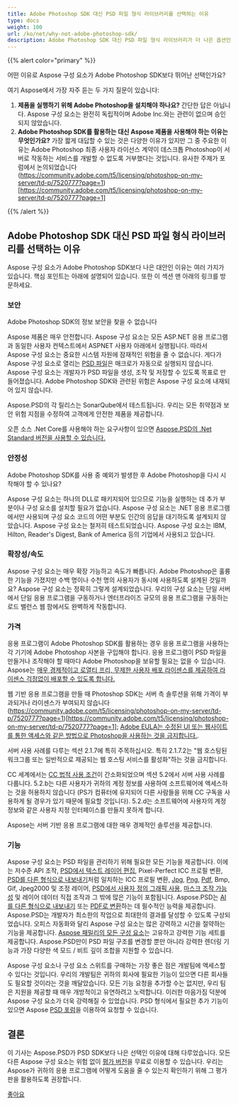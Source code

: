 ```yaml
---
title: Adobe Photoshop SDK 대신 PSD 파일 형식 라이브러리를 선택하는 이유
type: docs
weight: 100
url: /ko/net/why-not-adobe-photoshop-sdk/
description: Adobe Photoshop SDK 대신 PSD 파일 형식 라이브러리가 더 나은 옵션인 이유와 두 가지의 비교: 보안, 안정성, 확장성, 두 제품의 기능
---
```


{{% alert color="primary" %}}

어떤 이유로 Aspose 구성 요소가 Adobe Photoshop SDK보다 뛰어난 선택인가요?

여기 Aspose에서 가장 자주 듣는 두 가지 질문이 있습니다:

1. **제품을 실행하기 위해 Adobe Photoshop을 설치해야 하나요?**
    간단한 답은 아닙니다. Aspose 구성 요소는 완전히 독립적이며 Adobe Inc.와는 관련이 없으며 승인되지 않았습니다.
2. **Adobe Photoshop SDK를 활용하는 대신 Aspose 제품을 사용해야 하는 이유는 무엇인가요?**
    가장 짧게 대답할 수 있는 것은 다양한 이유가 있지만 그 중 주요한 이유는 Adobe Photoshop 최종 사용자 라이선스 계약이 데스크톱 Photoshop이 서버로 작동하는 서비스를 개발할 수 없도록 거부했다는 것입니다. 유사한 주제가 포럼에서 논의되었습니다 (https://community.adobe.com/t5/licensing/photoshop-on-my-server/td-p/7520777?page=1)[https://community.adobe.com/t5/licensing/photoshop-on-my-server/td-p/7520777?page=1]

{{% /alert %}}
## **Adobe Photoshop SDK 대신 PSD 파일 형식 라이브러리를 선택하는 이유**
Aspose 구성 요소가 Adobe Photoshop SDK보다 나은 대안인 이유는 여러 가지가 있습니다. 핵심 포인트는 아래에 설명되어 있습니다. 또한 이 섹션 맨 아래의 링크를 방문하세요.
### **보안**
Adobe Photoshop SDK의 정보 보안을 찾을 수 없습니다

Aspose 제품은 매우 안전합니다. Aspose 구성 요소는 모든 ASP.NET 응용 프로그램과 동일한 사용자 컨텍스트에서 ASPNET 사용자 아래에서 실행됩니다. 따라서 Aspose 구성 요소는 중요한 시스템 자원에 잠재적인 위험을 줄 수 없습니다. 게다가 Aspose 구성 요소로 열리는 [PSD 파일](/psd/ko/net/psd-file/)은 매크로가 자동으로 실행되지 않습니다. Aspose 구성 요소는 개발자가 PSD 파일을 생성, 조작 및 저장할 수 있도록 목표로 만들어졌습니다. Adobe Photoshop SDK와 관련된 위험은 Aspose 구성 요소에 내재되어 있지 않습니다.

Aspose.PSD의 각 릴리스는 SonarQube에서 테스트됩니다. 우리는 모든 취약점과 보안 위험 지점을 수정하여 고객에게 안전한 제품을 제공합니다.

오픈 소스 .Net Core를 사용해야 하는 요구사항이 있으면 [Aspose.PSD의 .Net Standard 버전을 사용할 수 있습니다.](/psd/ko/net/installation/)
### **안정성**
Adobe Photoshop SDK를 사용 중 예외가 발생한 후 Adobe Photoshop을 다시 시작해야 할 수 있나요?

Aspose 구성 요소는 하나의 DLL로 패키지되어 있으므로 기능을 실행하는 데 추가 부분이나 구성 요소를 설치할 필요가 없습니다. Aspose 구성 요소는 .NET 응용 프로그램에서만 사용되며 구성 요소 코드의 어떤 부분도 인간의 응답을 대기하도록 설계되지 않았습니다. Aspose 구성 요소는 철저히 테스트되었습니다. Aspose 구성 요소는 IBM, Hilton, Reader's Digest, Bank of America 등의 기업에서 사용되고 있습니다.
### **확장성/속도**
Aspose 구성 요소는 매우 확장 가능하고 속도가 빠릅니다. Adobe Photoshop은 훌륭한 기능을 가졌지만 수백 명이나 수천 명의 사용자가 동시에 사용하도록 설계된 것일까요? Aspose 구성 요소는 정확히 그렇게 설계되었습니다. 우리의 구성 요소는 단일 서버에서 단일 응용 프로그램을 구동하거나 엔터프라이즈 규모의 응용 프로그램을 구동하는 로드 밸런스 웹 팜에서도 완벽하게 작동합니다.
### **가격**
응용 프로그램이 Adobe Photoshop SDK를 활용하는 경우 응용 프로그램을 사용하는 각 기기에 Adobe Photoshop 사본을 구입해야 합니다. 응용 프로그램이 PSD 파일을 만들거나 조작해야 할 때마다 Adobe Photoshop을 보유할 필요는 없을 수 있습니다. Aspose는 [매우 경제적이고 로열티 프리, 무제한 사용자 배포 라이센스를 제공하여 라이센스 걱정없이 배포할 수 있도록 합니다.](http://www.aspose.com/Purchase)

웹 기반 응용 프로그램을 만들 때 Photoshop SDK는 서버 측 솔루션을 위해 가격이 부과되거나 라이센스가 부여되지 않습니다 (https://community.adobe.com/t5/licensing/photoshop-on-my-server/td-p/7520777?page=1)[https://community.adobe.com/t5/licensing/photoshop-on-my-server/td-p/7520777?page=1]; [Adobe EULA는 수정된 UI 또는 웹사이트를 통한 액세스와 같은 방법으로 Photoshop을 사용하는 것을 금지합니다.](https://www.adobe.com/content/dam/acom/en/legal/licenses-terms/pdf/CS6.pdf).

서버 사용 사례를 다루는 섹션 2.1.7에 특히 주목하십시오. 특히 2.1.7.2는 "웹 호스팅된 워크그룹 또는 일반적으로 제공되는 웹 호스팅 서비스를 활성화"하는 것을 금지합니다.

CC 세계에서는 [CC 법적 사용 조건](http://www.adobe.com/legal/terms.html)이 간소화되었으며 섹션 5.2에서 서버 사용 사례를 다룹니다. 5.2.b는 다른 사용자가 귀하의 계정 정보를 사용하여 소프트웨어에 액세스하는 것을 허용하지 않습니다 (PS가 컴퓨터에 유지되어 다른 사람들을 위해 CC 구독을 사용하게 될 경우가 있기 때문에 필요할 것입니다). 5.2.d는 소프트웨어에 사용자의 계정 정보와 같은 사용자 지정 인터페이스를 만들지 못하게 합니다.

Aspose는 서버 기반 응용 프로그램에 대한 매우 경제적인 솔루션을 제공합니다.
### **기능**
Aspose 구성 요소는 PSD 파일을 관리하기 위해 필요한 모든 기능을 제공합니다. 이에는 저수준 API 조작, [PSD에서 텍스트 레이어 편집](/psd/ko/net/working-with-text-layers/), Pixel-Perfect ICC 프로필 변환, [PSD를 다른 형식으로 내보내기](/psd/ko/net/converting-psd-image-to-raster-format/)처럼 일치하는 ICC 프로필 변환, [Jpg](/psd/ko/net/psd-to-jpg/), [Png](/psd/ko/net/psd-to-png/), [Pdf](/psd/ko/net/psd-to-pdf/), Bmp, Gif, Jpeg2000 및 조정 레이어, [PSD에서 사용자 정의 그래픽 사용](/psd/ko/net/drawing-images-using-graphics/), [마스크 조작 가능성](/psd/ko/net/layer-vector-mask/) 및 레이어 데이터 직접 조작과 그 밖에 많은 기능이 포함됩니다. Aspose.PSD는 [AI를 다른 형식으로 내보내기](/psd/ko/net/converting-ai-image-to-raster-format/) 또는 [PDF로 변환](/psd/ko/net/ai-to-pdf/)하는 데 필수적인 능력을 제공합니다. Aspose.PSD는 개발자가 최소한의 작업으로 최대한의 결과를 달성할 수 있도록 구상되었습니다. 오피스 자동화와 달리 Aspose 구성 요소는 많은 강력하고 시간을 절약하는 기능을 제공합니다. [Aspose 패밀리의 모든 구성 요소](https://products.aspose.com/total)는 고유하고 강력한 기능 세트를 제공합니다. Aspose.PSD만이 PSD 파일 구조를 변경할 뿐만 아니라 강력한 렌더링 기능과 가장 다양한 색 모드 / 비트 깊이 조합을 지원할 수 있습니다.

Aspose 구성 요소나 구성 요소 스위트를 구매하는 가장 좋은 점은 개발팀에 액세스할 수 있다는 것입니다. 우리의 개발팀은 귀하의 회사에 필요한 기능이 있으면 다른 회사들도 필요할 것이라는 것을 깨달았습니다. 모든 기능 요청을 추가할 수는 없지만, 우리 팀은 지원을 제공할 때 매우 개방적이고 유연하려고 노력합니다. 이러한 마음가짐 덕분에 Aspose 구성 요소가 더욱 강력해질 수 있었습니다. PSD 형식에서 필요한 추가 기능이 있으면 Aspose [PSD 포럼](https://forum.aspose.com/c/psd)을 이용하여 요청할 수 있습니다.
## **결론**

이 기사는 Aspose.PSD가 PSD SDK보다 나은 선택인 이유에 대해 다루었습니다. 모든 다른 Aspose 구성 요소는 위험 없이 [평가 버전](https://downloads.aspose.com/psd/net)을 무료로 이용할 수 있습니다. 우리는 Aspose가 귀하의 응용 프로그램에 어떻게 도움을 줄 수 있는지 확인하기 위해 그 평가판을 활용하도록 권장합니다.

[좋아요](https://docs.aspose.com/display/wordsnet/Why+not+Automation) 
